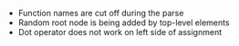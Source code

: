 - Function names are cut off during the parse
- Random root node is being added by top-level elements
- Dot operator does not work on left side of assignment
